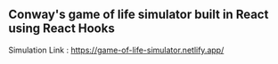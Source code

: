 ## Conway's game of life simulator built in React using React Hooks

Simulation Link : https://game-of-life-simulator.netlify.app/
